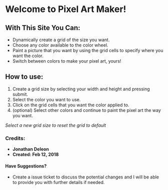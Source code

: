 # Welcome to Pixel Art Maker!

## With This Site You Can:
* Dynamically create a grid of the size you want.
* Choose any color available to the color wheel.
* Paint a picture that you want by using the grid cells to specify where you want the color.
* Switch between colors to make your pixel art, yours!

## How to use:
1. Create a grid size by selecting your width and height and pressing submit.
2. Select the color you want to use.
3. Click on the grid cells that you want the color applied to.
4. (optional) Select other colors and continue to paint the pixel art the way you want.

*Select a new grid size to reset the grid to default*

### Credits:
* **Jonathan Deleon**
* **Created: Feb 12, 2018**

#### Have Suggestions?
* Create a issue ticket to discuss the potential changes and I will be able to provide you with further details if needed.
